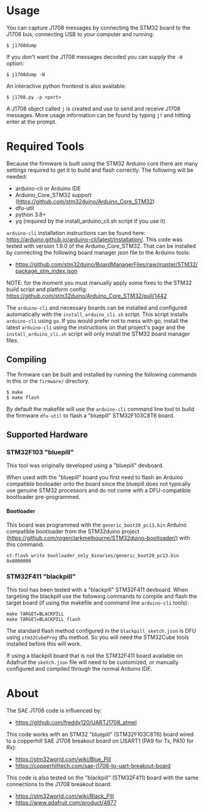 # Usage
You can capture J1708 messages by connecting the STM32 board to the J1708 bus, 
connecting USB to your computer and running:
```
$ j1708dump
```

If you don't want the J1708 messages decoded you can supply the `-N` option:
```
$ j1708dump -N
```

An interactive python frontend is also available:
```
$ j1708.py -p <port> 
```

A J1708 object called `j` is created and use to send and receive J1708 messages. More 
usage information can be found by typing `j?` and hitting enter at the prompt.

# Required Tools
Because the firmware is built using the STM32 Arduino core there are many 
settings required to get it to build and flash correctly.  The following will be 
needed:
- arduino-cli or Arduino IDE
- Arduino_Core_STM32 support (https://github.com/stm32duino/Arduino_Core_STM32)
- dfu-util
- python 3.8+
- yq (required by the install_arduino_cli.sh script if you use it)

`arduino-cli` installation instructions can be found here: 
https://arduino.github.io/arduino-cli/latest/installation/.  This code was 
tested with version 1.9.0 of the Arduino_Core_STM32.  That can be installed by 
connecting the following board manager json file to the Arduino tools:
- https://github.com/stm32duino/BoardManagerFiles/raw/master/STM32/package_stm_index.json

NOTE: for the moment you must manually apply some fixes to the STM32 build
script and platform config: https://github.com/stm32duino/Arduino_Core_STM32/pull/1442

The `arduino-cli` and necessary boards can be installed and configured 
automatically with the `install_arduino_cli.sh` script.  This script installs 
`arduino-cli` using `go`.  If you would prefer not to mess with go, install the 
latest `arduino-cli` using the instructions on that project's page and the 
`install_arduino_cli.sh` script will only install the STM32 board manager files.

## Compiling
The firmware can be built and installed by running the following commands in 
this or the `firmware/` directory.
```
$ make
$ make flash
```

By default the makefile will use the `arduino-cli` command line tool to build
the firmware `dfu-util` to flash a "bluepill" STM32F103C8T6 board.

## Supported Hardware
### STM32F103 "bluepill"
This tool was originally developed using a "bluepill" devboard.

When used with the "bluepill" board you first need to flash an Arduino
compatible booloader onto the board since the bluepill does not typically use
genuine STM32 processors and do not come with a DFU-compatible bootloader
pre-programmed.

#### Bootloader
This board was programmed with the `generic_boot20_pc13.bin` Arduino compatible 
bootloader from the STM32duino project 
(https://github.com/rogerclarkmelbourne/STM32duino-bootloader/) with this 
command:
```
st-flash write bootloader_only_binaries/generic_boot20_pc13.bin 0x8000000
```

### STM32F411 "blackpill"
This tool has been tested with a "blackpill" STM32F411 devboard.  When targeting
the blackpill use the following commands to compile and flash the target board
(if using the makefile and command line `arduino-cli` tools):
```
make TARGET=BLACKPILL
make TARGET=BLACKPILL flash
```

The standard flash method configured in the `blackpill_sketch.json` is DFU using
`stm32CubeProg` dfu method. So you will need the STM32Cube tools installed
before this will work.

If using a blackpill board that is not the STM32F411 board available on Adafruit
the `sketch.json` file will need to be customized, or manually configured and
compiled through the normal Arduino IDE.

# About
The SAE J1708 code is influenced by:
- https://github.com/freddy120/UARTJ1708_atmel

This code works with an STM32 "bluepill" (STM32F103C8T6) board wired to 
a copperhill SAE J1708 breakout board on USART1 (PA9 for Tx, PA10 for Rx):
- https://stm32world.com/wiki/Blue_Pill
- https://copperhilltech.com/sae-j1708-to-uart-breakout-board

This code is also tested on the "blackpill" (STM32F411) board with the same
connections to the J1708 breakout board:
- https://stm32world.com/wiki/Black_Pill
- https://www.adafruit.com/product/4877
